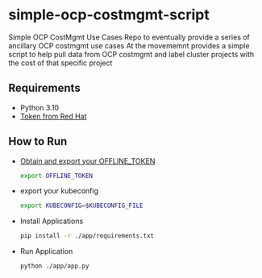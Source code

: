# simple-ocp-costmgmt-script
Simple OCP CostMgmt Use Cases
Repo to eventually provide a series of ancillary OCP costmgmt use cases
At the movememnt provides a simple script to help pull data from OCP costmgmt and label cluster projects with the cost of that specific project

## Requirements
- Python 3.10
- [Token from Red Hat](https://access.redhat.com/articles/3626371#bgenerating-an-access-tokenb-4)

## How to Run
- [Obtain and export your OFFLINE_TOKEN](https://access.redhat.com/articles/3626371#bgenerating-an-access-tokenb-4)
    ```bash
    export OFFLINE_TOKEN
    ```

- export your kubeconfig
  ```bash
  export KUBECONFIG=$KUBECONFIG_FILE    
  ```

- Install Applications
  ```bash
  pip install -r ./app/requirements.txt
  ```

- Run Application
  ```bash
  python ./app/app.py
  ```